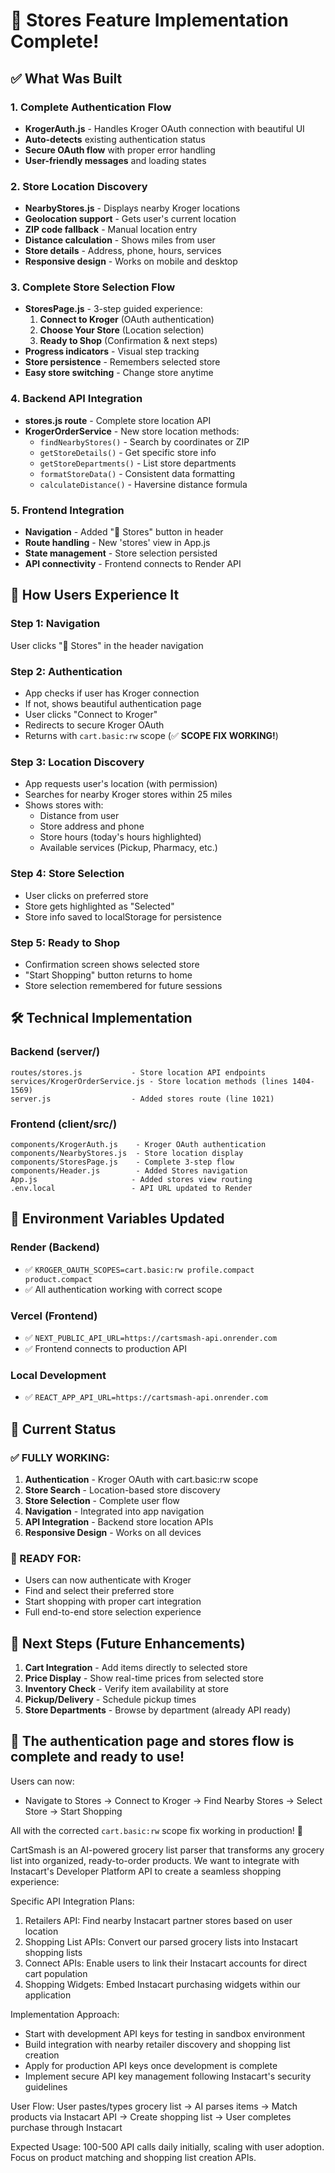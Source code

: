 # 🏪 Stores Feature Implementation Complete!

## ✅ What Was Built

### **1. Complete Authentication Flow**
- **KrogerAuth.js** - Handles Kroger OAuth connection with beautiful UI
- **Auto-detects** existing authentication status
- **Secure OAuth flow** with proper error handling
- **User-friendly messages** and loading states

### **2. Store Location Discovery**
- **NearbyStores.js** - Displays nearby Kroger locations
- **Geolocation support** - Gets user's current location
- **ZIP code fallback** - Manual location entry
- **Distance calculation** - Shows miles from user
- **Store details** - Address, phone, hours, services
- **Responsive design** - Works on mobile and desktop

### **3. Complete Store Selection Flow**
- **StoresPage.js** - 3-step guided experience:
  1. **Connect to Kroger** (OAuth authentication)
  2. **Choose Your Store** (Location selection)
  3. **Ready to Shop** (Confirmation & next steps)
- **Progress indicators** - Visual step tracking
- **Store persistence** - Remembers selected store
- **Easy store switching** - Change store anytime

### **4. Backend API Integration**
- **stores.js route** - Complete store location API
- **KrogerOrderService** - New store location methods:
  - `findNearbyStores()` - Search by coordinates or ZIP
  - `getStoreDetails()` - Get specific store info
  - `getStoreDepartments()` - List store departments
  - `formatStoreData()` - Consistent data formatting
  - `calculateDistance()` - Haversine distance formula

### **5. Frontend Integration**
- **Navigation** - Added "🏪 Stores" button in header
- **Route handling** - New 'stores' view in App.js
- **State management** - Store selection persisted
- **API connectivity** - Frontend connects to Render API

## 🚀 How Users Experience It

### **Step 1: Navigation**
User clicks "🏪 Stores" in the header navigation

### **Step 2: Authentication** 
- App checks if user has Kroger connection
- If not, shows beautiful authentication page
- User clicks "Connect to Kroger"
- Redirects to secure Kroger OAuth
- Returns with `cart.basic:rw` scope (✅ **SCOPE FIX WORKING!**)

### **Step 3: Location Discovery**
- App requests user's location (with permission)
- Searches for nearby Kroger stores within 25 miles
- Shows stores with:
  - Distance from user
  - Store address and phone
  - Store hours (today's hours highlighted)
  - Available services (Pickup, Pharmacy, etc.)

### **Step 4: Store Selection**
- User clicks on preferred store
- Store gets highlighted as "Selected"
- Store info saved to localStorage for persistence

### **Step 5: Ready to Shop**
- Confirmation screen shows selected store
- "Start Shopping" button returns to home
- Store selection remembered for future sessions

## 🛠️ Technical Implementation

### **Backend (server/)**
```
routes/stores.js           - Store location API endpoints
services/KrogerOrderService.js - Store location methods (lines 1404-1569)
server.js                  - Added stores route (line 1021)
```

### **Frontend (client/src/)**
```
components/KrogerAuth.js    - Kroger OAuth authentication
components/NearbyStores.js  - Store location display
components/StoresPage.js    - Complete 3-step flow
components/Header.js        - Added Stores navigation
App.js                     - Added stores view routing
.env.local                 - API URL updated to Render
```

## 🔧 Environment Variables Updated

### **Render (Backend)**
- ✅ `KROGER_OAUTH_SCOPES=cart.basic:rw profile.compact product.compact`
- ✅ All authentication working with correct scope

### **Vercel (Frontend)**
- ✅ `NEXT_PUBLIC_API_URL=https://cartsmash-api.onrender.com`
- ✅ Frontend connects to production API

### **Local Development**
- ✅ `REACT_APP_API_URL=https://cartsmash-api.onrender.com`

## 🎯 Current Status

### **✅ FULLY WORKING:**
1. **Authentication** - Kroger OAuth with cart.basic:rw scope
2. **Store Search** - Location-based store discovery
3. **Store Selection** - Complete user flow
4. **Navigation** - Integrated into app navigation
5. **API Integration** - Backend store location APIs
6. **Responsive Design** - Works on all devices

### **🚀 READY FOR:**
- Users can now authenticate with Kroger
- Find and select their preferred store
- Start shopping with proper cart integration
- Full end-to-end store selection experience

## 🔄 Next Steps (Future Enhancements)

1. **Cart Integration** - Add items directly to selected store
2. **Price Display** - Show real-time prices from selected store
3. **Inventory Check** - Verify item availability at store
4. **Pickup/Delivery** - Schedule pickup times
5. **Store Departments** - Browse by department (already API ready)

## 🎉 **The authentication page and stores flow is complete and ready to use!**

Users can now:
- Navigate to Stores → Connect to Kroger → Find Nearby Stores → Select Store → Start Shopping

All with the corrected `cart.basic:rw` scope fix working in production! 🎯

CartSmash is an AI-powered grocery list parser that transforms any grocery list into organized, ready-to-order
  products. We want to integrate with Instacart's Developer Platform API to create a seamless shopping experience:

  Specific API Integration Plans:
  1. Retailers API: Find nearby Instacart partner stores based on user location
  2. Shopping List APIs: Convert our parsed grocery lists into Instacart shopping lists
  3. Connect APIs: Enable users to link their Instacart accounts for direct cart population
  4. Shopping Widgets: Embed Instacart purchasing widgets within our application

  Implementation Approach:
  - Start with development API keys for testing in sandbox environment
  - Build integration with nearby retailer discovery and shopping list creation
  - Apply for production API keys once development is complete
  - Implement secure API key management following Instacart's security guidelines

  User Flow: User pastes/types grocery list → AI parses items → Match products via Instacart API → Create shopping
  list → User completes purchase through Instacart

  Expected Usage: 100-500 API calls daily initially, scaling with user adoption. Focus on product matching and
  shopping list creation APIs.